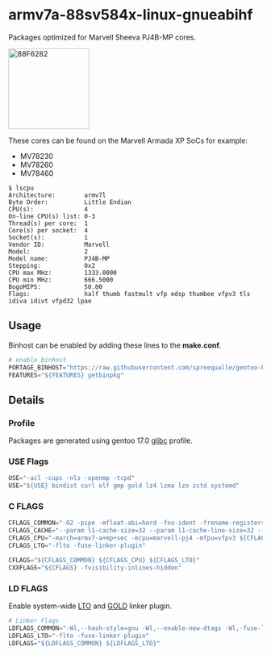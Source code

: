 # armv7a-88sv584x-linux-gnueabihf

Packages optimized for Marvell Sheeva PJ4B-MP cores.

<img src="https://raw.githubusercontent.com/wiki/spreequalle/gentoo-binhost/images/MV78460.png" alt="88F6282" width="160" />

These cores can be found on the Marvell Armada XP SoCs for example:

* MV78230
* MV78260
* MV78460

```
$ lscpu
Architecture:        armv7l
Byte Order:          Little Endian
CPU(s):              4
On-line CPU(s) list: 0-3
Thread(s) per core:  1
Core(s) per socket:  4
Socket(s):           1
Vendor ID:           Marvell
Model:               2
Model name:          PJ4B-MP
Stepping:            0x2
CPU max MHz:         1333.0000
CPU min MHz:         666.5000
BogoMIPS:            50.00
Flags:               half thumb fastmult vfp edsp thumbee vfpv3 tls idiva idivt vfpd32 lpae
```
## Usage

Binhost can be enabled by adding these lines to the **make.conf**.

```python
# enable binhost
PORTAGE_BINHOST="https://raw.githubusercontent.com/spreequalle/gentoo-binhost/${CHOST}"
FEATURES="${FEATURES} getbinpkg"
```

## Details

### Profile

Packages are generated using gentoo 17.0 [glibc](https://www.gnu.org/software/libc/) profile.

### USE Flags

```python
USE="-acl -cups -nls -openmp -tcpd"
USE="${USE} bindist curl elf gmp gold lz4 lzma lzo zstd systemd"
```

### C FLAGS

```python
CFLAGS_COMMON="-O2 -pipe -mfloat-abi=hard -fno-ident -frename-registers -fexcess-precision=fast -fomit-frame-pointer -fweb"
CFLAGS_CACHE="--param l1-cache-size=32 --param l1-cache-line-size=32 --param l2-cache-size=2048"
CFLAGS_CPU="-march=armv7-a+mp+sec -mcpu=marvell-pj4 -mfpu=vfpv3 ${CFLAGS_CACHE}"
CFLAGS_LTO="-flto -fuse-linker-plugin"

CFLAGS="${CFLAGS_COMMON} ${CFLAGS_CPU} ${CFLAGS_LTO}"
CXXFLAGS="${CFLAGS} -fvisibility-inlines-hidden"
```
### LD FLAGS

Enable system-wide [LTO](https://gcc.gnu.org/wiki/LinkTimeOptimization) and [GOLD](https://en.wikipedia.org/wiki/Gold_(linker)) linker plugin.

```python
# Linker Flags
LDFLAGS_COMMON="-Wl,--hash-style=gnu -Wl,--enable-new-dtags -Wl,-fuse-ld=gold"
LDFLAGS_LTO="-flto -fuse-linker-plugin"
LDFLAGS="${LDFLAGS_COMMON} ${LDFLAGS_LTO}"
```
